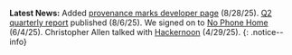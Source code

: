 **Latest News:**  Added [provenance marks developer page](https://developer.blockchaincommons.com/provemark/) (8/28/25). [Q2 quarterly report](https://www.blockchaincommons.com/quarterlies/Q2-2025/) published (8/6/25). We signed on to [No Phone Home](https://www.blockchaincommons.com/news/No-Phone-Home/) (6/4/25). Christopher Allen talked with [Hackernoon](https://www.blockchaincommons.com/interviews/hackernoon/) (4/29/25).
{: .notice--info}
